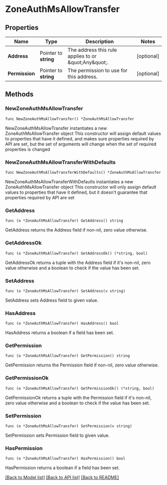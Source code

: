# ZoneAuthMsAllowTransfer

## Properties

Name | Type | Description | Notes
------------ | ------------- | ------------- | -------------
**Address** | Pointer to **string** | The address this rule applies to or \&quot;Any\&quot;. | [optional] 
**Permission** | Pointer to **string** | The permission to use for this address. | [optional] 

## Methods

### NewZoneAuthMsAllowTransfer

`func NewZoneAuthMsAllowTransfer() *ZoneAuthMsAllowTransfer`

NewZoneAuthMsAllowTransfer instantiates a new ZoneAuthMsAllowTransfer object
This constructor will assign default values to properties that have it defined,
and makes sure properties required by API are set, but the set of arguments
will change when the set of required properties is changed

### NewZoneAuthMsAllowTransferWithDefaults

`func NewZoneAuthMsAllowTransferWithDefaults() *ZoneAuthMsAllowTransfer`

NewZoneAuthMsAllowTransferWithDefaults instantiates a new ZoneAuthMsAllowTransfer object
This constructor will only assign default values to properties that have it defined,
but it doesn't guarantee that properties required by API are set

### GetAddress

`func (o *ZoneAuthMsAllowTransfer) GetAddress() string`

GetAddress returns the Address field if non-nil, zero value otherwise.

### GetAddressOk

`func (o *ZoneAuthMsAllowTransfer) GetAddressOk() (*string, bool)`

GetAddressOk returns a tuple with the Address field if it's non-nil, zero value otherwise
and a boolean to check if the value has been set.

### SetAddress

`func (o *ZoneAuthMsAllowTransfer) SetAddress(v string)`

SetAddress sets Address field to given value.

### HasAddress

`func (o *ZoneAuthMsAllowTransfer) HasAddress() bool`

HasAddress returns a boolean if a field has been set.

### GetPermission

`func (o *ZoneAuthMsAllowTransfer) GetPermission() string`

GetPermission returns the Permission field if non-nil, zero value otherwise.

### GetPermissionOk

`func (o *ZoneAuthMsAllowTransfer) GetPermissionOk() (*string, bool)`

GetPermissionOk returns a tuple with the Permission field if it's non-nil, zero value otherwise
and a boolean to check if the value has been set.

### SetPermission

`func (o *ZoneAuthMsAllowTransfer) SetPermission(v string)`

SetPermission sets Permission field to given value.

### HasPermission

`func (o *ZoneAuthMsAllowTransfer) HasPermission() bool`

HasPermission returns a boolean if a field has been set.


[[Back to Model list]](../README.md#documentation-for-models) [[Back to API list]](../README.md#documentation-for-api-endpoints) [[Back to README]](../README.md)


